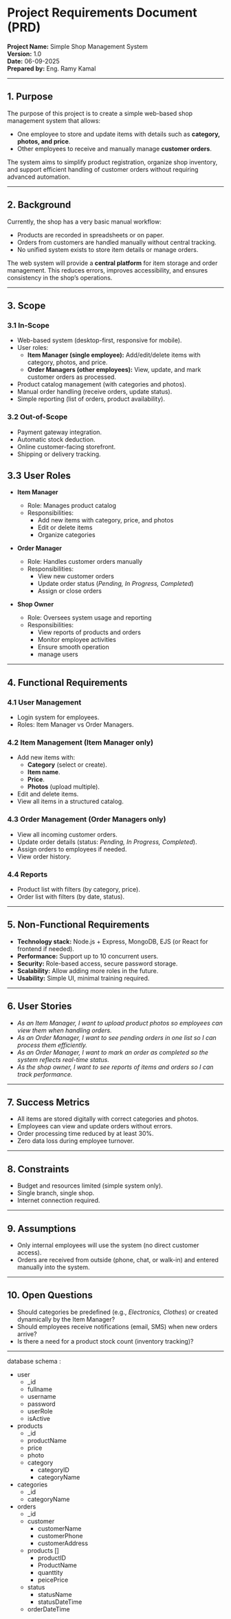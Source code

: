 # Project Requirements Document (PRD)

**Project Name:** Simple Shop Management System  
**Version:** 1.0  
**Date:** 06-09-2025  
**Prepared by:** Eng. Ramy Kamal  

---

## 1. Purpose
The purpose of this project is to create a simple web-based shop management system that allows:
- One employee to store and update items with details such as **category, photos, and price**.
- Other employees to receive and manually manage **customer orders**.

The system aims to simplify product registration, organize shop inventory, and support efficient handling of customer orders without requiring advanced automation.

---

## 2. Background
Currently, the shop has a very basic manual workflow:
- Products are recorded in spreadsheets or on paper.
- Orders from customers are handled manually without central tracking.
- No unified system exists to store item details or manage orders.

The web system will provide a **central platform** for item storage and order management. This reduces errors, improves accessibility, and ensures consistency in the shop’s operations.

---

## 3. Scope

### 3.1 In-Scope
- Web-based system (desktop-first, responsive for mobile).
- User roles:
  - **Item Manager (single employee):** Add/edit/delete items with category, photos, and price.
  - **Order Managers (other employees):** View, update, and mark customer orders as processed.
- Product catalog management (with categories and photos).
- Manual order handling (receive orders, update status).
- Simple reporting (list of orders, product availability).

### 3.2 Out-of-Scope
- Payment gateway integration.
- Automatic stock deduction.
- Online customer-facing storefront.
- Shipping or delivery tracking.

## 3.3 User Roles

- **Item Manager**
  - Role: Manages product catalog
  - Responsibilities:
    - Add new items with category, price, and photos
    - Edit or delete items
    - Organize categories

- **Order Manager**
  - Role: Handles customer orders manually
  - Responsibilities:
    - View new customer orders
    - Update order status (*Pending, In Progress, Completed*)
    - Assign or close orders

- **Shop Owner**
  - Role: Oversees system usage and reporting
  - Responsibilities:
    - View reports of products and orders
    - Monitor employee activities
    - Ensure smooth operation
    - manage users

---

## 4. Functional Requirements

### 4.1 User Management
- Login system for employees.
- Roles: Item Manager vs Order Managers.

### 4.2 Item Management (Item Manager only)
- Add new items with:
  - **Category** (select or create).
  - **Item name**.
  - **Price**.
  - **Photos** (upload multiple).
- Edit and delete items.
- View all items in a structured catalog.

### 4.3 Order Management (Order Managers only)
- View all incoming customer orders.
- Update order details (status: *Pending, In Progress, Completed*).
- Assign orders to employees if needed.
- View order history.

### 4.4 Reports
- Product list with filters (by category, price).
- Order list with filters (by date, status).

---

## 5. Non-Functional Requirements
- **Technology stack:** Node.js + Express, MongoDB, EJS (or React for frontend if needed).
- **Performance:** Support up to 10 concurrent users.
- **Security:** Role-based access, secure password storage.
- **Scalability:** Allow adding more roles in the future.
- **Usability:** Simple UI, minimal training required.

---

## 6. User Stories
- *As an Item Manager, I want to upload product photos so employees can view them when handling orders.*
- *As an Order Manager, I want to see pending orders in one list so I can process them efficiently.*
- *As an Order Manager, I want to mark an order as completed so the system reflects real-time status.*
- *As the shop owner, I want to see reports of items and orders so I can track performance.*

---

## 7. Success Metrics
- All items are stored digitally with correct categories and photos.
- Employees can view and update orders without errors.
- Order processing time reduced by at least 30%.
- Zero data loss during employee turnover.

---

## 8. Constraints
- Budget and resources limited (simple system only).
- Single branch, single shop.
- Internet connection required.

---

## 9. Assumptions
- Only internal employees will use the system (no direct customer access).
- Orders are received from outside (phone, chat, or walk-in) and entered manually into the system.

---

## 10. Open Questions
- Should categories be predefined (e.g., *Electronics, Clothes*) or created dynamically by the Item Manager?
- Should employees receive notifications (email, SMS) when new orders arrive?
- Is there a need for a product stock count (inventory tracking)?


-------------------

database schema :

- user
    - _id
    - fullname
    - username
    - password
    - userRole
    - isActive
- products
    - _id
    - productName
    - price
    - photo
    - category
      - categoryID
      - categoryName
- categories
    - _id
    - categoryName
- orders
    - _id
    - customer
      - customerName
      - customerPhone
      - customerAddress
    - products []
      - productID
      - ProductName
      - quanttity
      - peicePrice
    - status
      - statusName
      - statusDateTime
    - orderDateTime


